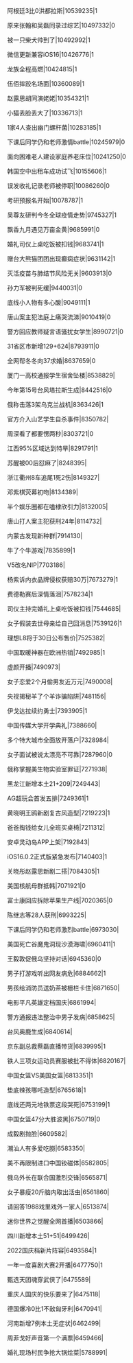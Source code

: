 阿根廷3比0洪都拉斯|10539235|1

原来张翰和吴磊同录过综艺|10497332|0

被一只柴犬帅到了|10492992|1

微信更新兼容iOS16|10426776|1

龙族全程高燃|10424815|1

伍佰摔跤名场面|10360089|1

赵露思胡同演姥姥|10354321|1

小猫丢脸丢大了|10336713|1

1家4人查出幽门螺杆菌|10283185|1

下课后同学仍和老师激情battle|10245979|0

面向困难老人建设家庭养老床位|10241250|0

韩国空中出租车成功试飞|10155606|1

误发收礼记录老师被停职|10086260|0

考研预报名开始|10078787|1

吴尊友研判今冬全球疫情走势|9745327|1

飘香九月遇见万亩金黄|9685991|0

婚礼司仪上桌吃饭被扣钱|9683741|1

赠台大熊猫团团出现癫痫症状|9631142|1

灭活疫苗与肺结节风险无关|9603913|0

孙力军被判死缓|9440031|0

底线小人物有多心酸|9049111|1

唐山案主犯法庭上痛哭流涕|9010419|0

警方回应教师疑言语骚扰女学生|8990721|0

31省区市新增129+624|8793911|0

全网帮冬冬向37求婚|8637659|0

厦门一高校通报学生宿舍坠楼|8538829|

今年第15号台风塔拉斯生成|8442516|0

俄称击落3架乌克兰战机|8363426|1

官方介入山艺学生自杀事件|8350782|

周深看了都要愣两秒|8303721|0

江西95%区域达到特旱|8291791|1

苏醒被00后怼麻了|8248395|

浙江衢州8车追尾1死2伤|8149327|

邓紫棋荧幕初吻|8134389|

半个娱乐圈都在嗑棣欣引力|8132005|

唐山打人案主犯获刑24年|8114732|

内蒙古发现新种群|7914130|

牛了个牛游戏|7835899|1

V5改名NIP|7703186|

杨紫诉内衣品牌侵权获赔30万|7673279|1

费德勒赛后深情落泪|7578234|1

司仪主持完婚礼上桌吃饭被扣钱|7544685|

女子假装去世母亲给自己回消息|7539126|1

理想L8将于30日公布售价|7525382|

中国取暖神器在欧洲热销|7492985|1

虚颜开播|7490973|

女子恋爱2个月偷男友近万元|7490008|

央视揭秘羊了个羊诈骗陷阱|7481156|

伊戈达拉续约勇士|7393905|1

中国传媒大学开学典礼|7388660|

多个特大城市全面放开落户|7328984|

女子面试被说太漂亮不可靠|7287960|0

俄称掌握美生物实验室罪证|7271938|

黑龙江新增本土21+209|7249443|

AG超玩会首发五排|7249361|1

黄晓明王鸥新剧复古风造型|7219223|1

爸爸掏钱给女儿全班买桌椅|7211312|

安卓灵动岛APP上架|7192843|

iOS16.0.2正式版紧急发布|7140403|1

关晓彤赵露思新剧二搭|7084305|1

美国核航母群抵韩|7071921|0

富士康回应拆除苹果生产线|7020365|0

陈继志等28人获刑|6993225|

下课后同学仍和老师激烈battle|6973030|

美国死亡谷魔鬼洞现沙漠海啸|6960411|1

王毅敦促俄乌坚持对话|6945360|0

男子打游戏听出网友病危|6884662|1

男孩给消防员送奶茶被栅栏卡住|6871650|

电影平凡英雄定档国庆|6861994|

警方通报违法整治中男子发病|6858625|

台风奥鹿生成|6840614|

京东副总裁蔡磊直播带货|6839995|1

铁人三项女运动员赛服被批不得体|6820167|

中国女篮VS美国女篮|6813351|1

垫底辣孩哪吒造型|6765618|1

底线还两元地铁票这段哭死|6753199|1

中国女篮47分大胜波黑|6750719|0

成毅剧抛脸|6609582|

潮汕人有多爱吃朥|6583350|

美不再限制进口中国钕磁体|6582805|

俄乌外长在联合国激烈交锋|6565871|

女子暴瘦20斤脑内取出活虫|6561860|

请回答1988戏里戏外一家人|6513874|

迷你世界之觉醒全网首播|6503866|

四川新增本土51+51|6499426|

2022国庆档新片阵容|6493584|1

一年一度喜剧大赛2开播|6477750|1

甄选天团魂穿武侠了|6475589|

重庆人国庆的快乐要来了|6475118|

德国爆冷0比1不敌匈牙利|6470941|

河南新增7例本土无症状|6462499|

周菲戈好声音第一个满票|6459466|

婚礼现场村民争抢大锅烩菜|5788991|

